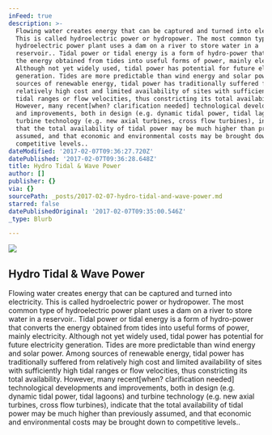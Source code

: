 ```yaml
---
inFeed: true
description: >-
  Flowing water creates energy that can be captured and turned into electricity.
  This is called hydroelectric power or hydropower. The most common type of
  hydroelectric power plant uses a dam on a river to store water in a
  reservoir.. Tidal power or tidal energy is a form of hydro-power that converts
  the energy obtained from tides into useful forms of power, mainly electricity.
  Although not yet widely used, tidal power has potential for future electricity
  generation. Tides are more predictable than wind energy and solar power. Among
  sources of renewable energy, tidal power has traditionally suffered from
  relatively high cost and limited availability of sites with sufficiently high
  tidal ranges or flow velocities, thus constricting its total availability.
  However, many recent[when? clarification needed] technological developments
  and improvements, both in design (e.g. dynamic tidal power, tidal lagoons) and
  turbine technology (e.g. new axial turbines, cross flow turbines), indicate
  that the total availability of tidal power may be much higher than previously
  assumed, and that economic and environmental costs may be brought down to
  competitive levels..
dateModified: '2017-02-07T09:36:27.720Z'
datePublished: '2017-02-07T09:36:28.648Z'
title: Hydro Tidal & Wave Power
author: []
publisher: {}
via: {}
sourcePath: _posts/2017-02-07-hydro-tidal-and-wave-power.md
starred: false
datePublishedOriginal: '2017-02-07T09:35:00.546Z'
_type: Blurb

---
```

![](https://the-grid-user-content.s3-us-west-2.amazonaws.com/d9445ae2-dd2b-49f9-8355-b08d7f7af3aa.jpg)

## **Hydro Tidal & Wave Power**

Flowing water creates energy that can be captured and turned into electricity. This is called hydroelectric power or hydropower. The most common type of hydroelectric power plant uses a dam on a river to store water in a reservoir.. Tidal power or tidal energy is a form of hydro-power that converts the energy obtained from tides into useful forms of power, mainly electricity. Although not yet widely used, tidal power has potential for future electricity generation. Tides are more predictable than wind energy and solar power. Among sources of renewable energy, tidal power has traditionally suffered from relatively high cost and limited availability of sites with sufficiently high tidal ranges or flow velocities, thus constricting its total availability. However, many recent\[when? clarification needed\] technological developments and improvements, both in design (e.g. dynamic tidal power, tidal lagoons) and turbine technology (e.g. new axial turbines, cross flow turbines), indicate that the total availability of tidal power may be much higher than previously assumed, and that economic and environmental costs may be brought down to competitive levels..